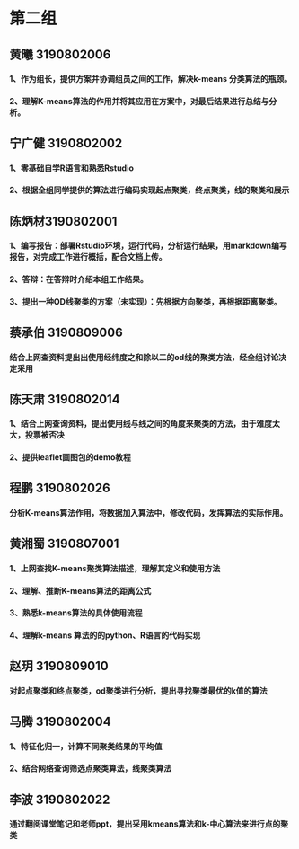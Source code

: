 # 第二组
## 黄曦 3190802006
#### 	1、作为组长，提供方案并协调组员之间的工作，解决k-means 分类算法的瓶颈。
#### 	2、理解K-means算法的作用并将其应用在方案中，对最后结果进行总结与分析。
## 宁广健 3190802002
#### 	1、零基础自学R语言和熟悉Rstudio
#### 	2、根据全组同学提供的算法进行编码实现起点聚类，终点聚类，线的聚类和展示
## 陈炳材3190802001
####	1、编写报告：部署Rstudio环境，运行代码，分析运行结果，用markdown编写报告，对完成工作进行概括，配合文档上传。
####	2、答辩：在答辩时介绍本组工作结果。
####	3、提出一种OD线聚类的方案（未实现）：先根据方向聚类，再根据距离聚类。
## 蔡承伯 3190809006
#### 结合上网查资料提出出使用经纬度之和除以二的od线的聚类方法，经全组讨论决定采用
## 陈天肃 3190802014
#### 	1、结合上网查询资料，提出使用线与线之间的角度来聚类的方法，由于难度太大，投票被否决
#### 	2、提供leaflet画图包的demo教程
## 程鹏 3190802026
####	分析K-means算法作用，将数据加入算法中，修改代码，发挥算法的实际作用。
## 黄湘蜀 3190807001
####	1、上网查找K-means聚类算法描述，理解其定义和使用方法
####	2、理解、推断K-means算法的距离公式
####	3、熟悉k-means算法的具体使用流程
####	4、理解k-means 算法的的python、R语言的代码实现
## 赵玥 3190809010
####	对起点聚类和终点聚类，od聚类进行分析，提出寻找聚类最优的k值的算法
## 马腾 3190802004
####	1、特征化归一，计算不同聚类结果的平均值
####	2、结合网络查询筛选点聚类算法，线聚类算法
## 李波 3190802022
####	通过翻阅课堂笔记和老师ppt，提出采用kmeans算法和k-中心算法来进行点的聚类
